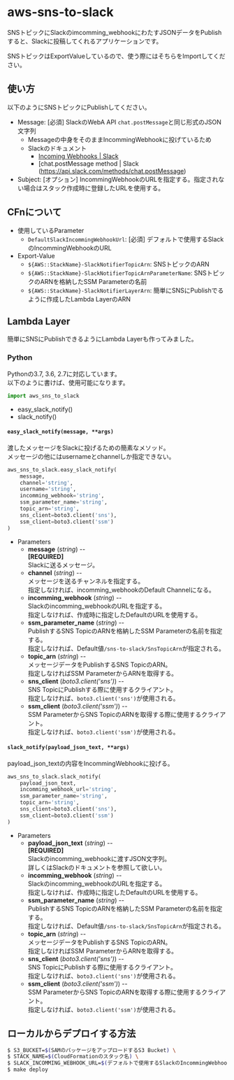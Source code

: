 # aws-sns-to-slack

SNSトピックにSlackのimcomming_webhookにわたすJSONデータをPublishすると、Slackに投稿してくれるアプリケーションです。

SNSトピックはExportValueしているので、使う際にはそちらをImportしてください。

## 使い方
以下のようにSNSトピックにPublishしてください。

- Message: [必須] SlackのWebA API ```chat.postMessage```と同じ形式のJSON文字列
  - Messageの中身をそのままIncommingWebhookに投げているため
  - Slackのドキュメント
    - [Incoming Webhooks | Slack](https://api.slack.com/incoming-webhooks)
    - [chat.postMessage method | Slack (https://api.slack.com/methods/chat.postMessage)
- Subject: [オプション] IncommingWebhookのURLを指定する。指定されない場合はスタック作成時に登録したURLを使用する。

## CFnについて
- 使用しているParameter
  - ```DefaultSlackIncommingWebhookUrl```: [必須] デフォルトで使用するSlackのIncommingWebhookのURL
- Export-Value
  - ```${AWS::StackName}-SlackNotifierTopicArn```: SNSトピックのARN
  - ```${AWS::StackName}-SlackNotifierTopicArnParameterName```: SNSトピックのARNを格納したSSM Parameterの名前
  - ```${AWS::StackName}-SlackNotifierLayerArn```: 簡単にSNSにPublishでるように作成したLambda LayerのARN

## Lambda Layer

簡単にSNSにPublishできるようにLambda Layerも作ってみました。

### Python
Pythonの3.7, 3.6, 2.7に対応しています。  
以下のように書けば、使用可能になります。

```python
import aws_sns_to_slack
```

- easy_slack_notify()
- slack_notify()

#### ```easy_slack_notify(message, **args)```
渡したメッセージをSlackに投げるための簡素なメソッド。  
メッセージの他にはusernameとchannelしか指定できない。

```python
aws_sns_to_slack.easy_slack_notify(
    message,
    channel='string',
    username='string',
    incomming_webhook='string',
    ssm_parameter_name='string',
    topic_arn='string',
    sns_client=boto3.client('sns'),
    ssm_client=boto3.client('ssm')
)
```

- Parameters
  - **message** (*string*) --  
    **[REQUIRED]**  
    Slackに送るメッセージ。
  - **channel** (*string*) --  
    メッセージを送るチャンネルを指定する。  
    指定しなければ、incomming_webhookのDefault Channelになる。
  - **incomming_webhook** (*string*) --  
    Slackのincomming_webhookのURLを指定する。  
    指定しなければ、作成時に指定したDefaultのURLを使用する。
  - **ssm_parameter_name** (*string*) --  
    PublishするSNS TopicのARNを格納したSSM Parameterの名前を指定する。  
    指定しなければ、Default値```/sns-to-slack/SnsTopicArn```が指定される。
  - **topic_arn** (*string*) --  
    メッセージデータをPublishするSNS TopicのARN。  
    指定しなければSSM ParameterからARNを取得する。
  - **sns_client** (*boto3.client('sns')*) --  
    SNS TopicにPublishする際に使用するクライアント。  
    指定しなければ、```boto3.client('sns')```が使用される。
  - **ssm_client** (*boto3.client('ssm')*) --  
    SSM ParameterからSNS TopicのARNを取得する際に使用するクライアント。  
    指定しなければ、```boto3.client('ssm')```が使用される。


#### ```slack_notify(payload_json_text, **args)```
payload_json_textの内容をIncommingWebhookに投げる。

```python
aws_sns_to_slack.slack_notify(
    payload_json_text,
    incomming_webhook_url='string',
    ssm_parameter_name='string',
    topic_arn='string',
    sns_client=boto3.client('sns'),
    ssm_client=boto3.client('ssm')
)
```
- Parameters
  - **payload_json_text** (*string*) --  
    **[REQUIRED]**  
    Slackのincomming_webhookに渡すJSON文字列。  
    詳しくはSlackのドキュメントを参照して欲しい。
  - **incomming_webhook** (*string*) --  
    Slackのincomming_webhookのURLを指定する。  
    指定しなければ、作成時に指定したDefaultのURLを使用する。
  - **ssm_parameter_name** (*string*) --  
    PublishするSNS TopicのARNを格納したSSM Parameterの名前を指定する。  
    指定しなければ、Default値```/sns-to-slack/SnsTopicArn```が指定される。
  - **topic_arn** (*string*) --  
    メッセージデータをPublishするSNS TopicのARN。  
    指定しなければSSM ParameterからARNを取得する。
  - **sns_client** (*boto3.client('sns')*) --  
    SNS TopicにPublishする際に使用するクライアント。  
    指定しなければ、```boto3.client('sns')```が使用される。
  - **ssm_client** (*boto3.client('ssm')*) --  
    SSM ParameterからSNS TopicのARNを取得する際に使用するクライアント。  
    指定しなければ、```boto3.client('ssm')```が使用される。

## ローカルからデプロイする方法
```bash
$ S3_BUCKET=$(SAMのパッケージをアップロードするS3 Bucket) \
$ STACK_NAME=$(CloudFormationのスタック名) \
$ SLACK_INCOMMING_WEBHOOK_URL=$(デフォルトで使用するSlackのIncommingWebhookのURL) \
$ make deploy
```
